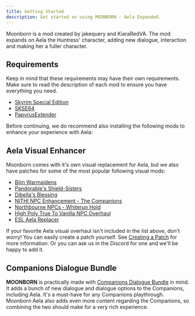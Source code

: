 ```yaml
---
title: Getting Started
description: Get started on using MOONBORN - Aela Expanded.
---
```


Moonborn is a mod created by jakequery and KiaraRedVA. The mod expands on Aela the Huntress' character, adding new dialogue, interaction and making her a fuller character.

## Requirements

Keep in mind that these requirements may have their own requirements. Make sure to read the description of each mod to ensure you have everything you need.

- [Skyrim Special Edition](https://store.steampowered.com/app/489830/The_Elder_Scrolls_V_Skyrim_Special_Edition/)
- [SKSE64](https://skse.silverlock.org/)
- [PapyrusExtender](https://www.nexusmods.com/skyrimspecialedition/mods/22854)

Before continuing, we do recommend also installing the following mods to enhance your experience with Aela:

## Aela Visual Enhancer

Moonborn comes with it's own visual replacement for Aela, but we also have patches for some of the most popular following visual mods:

- [Bijin Warmaidens](https://www.nexusmods.com/skyrimspecialedition/mods/1825)
- [Pandorable's Shield-Sisters](https://www.nexusmods.com/skyrimspecialedition/mods/42480)
- [Dibella's Blessing](https://www.nexusmods.com/skyrimspecialedition/mods/82606)
- [NITHI NPC Enhancement - The Companions](https://www.nexusmods.com/skyrimspecialedition/mods/83270)
- [Northbourne NPCs - Whiterun Hold](https://www.nexusmods.com/skyrimspecialedition/mods/35404)
- [High Poly True To Vanilla NPC Overhaul](https://www.nexusmods.com/skyrimspecialedition/mods/74226)
- [ESL Aela Replacer](https://www.nexusmods.com/skyrimspecialedition/mods/103319)

If your favorite Aela visual overhaul isn't included in the list above, don't worry! You can easily create a patch yourself. See [Creating a Patch](/docs/guides/creating-a-patch) for more information. Or you can ask us in the Discord for one and we'll be happy to add it.

## Companions Dialogue Bundle

**MOONBORN** is practically made with [Companions Dialogue Bundle](https://www.nexusmods.com/skyrimspecialedition/mods/93592) in mind. It adds a bunch of new dialogue and dialogue options to the Companions, including Aela. It's a must-have for any Companions playthrough. Moonborn Aela also adds even more content regarding the Companions, so combining the two should make for a very rich experience.

